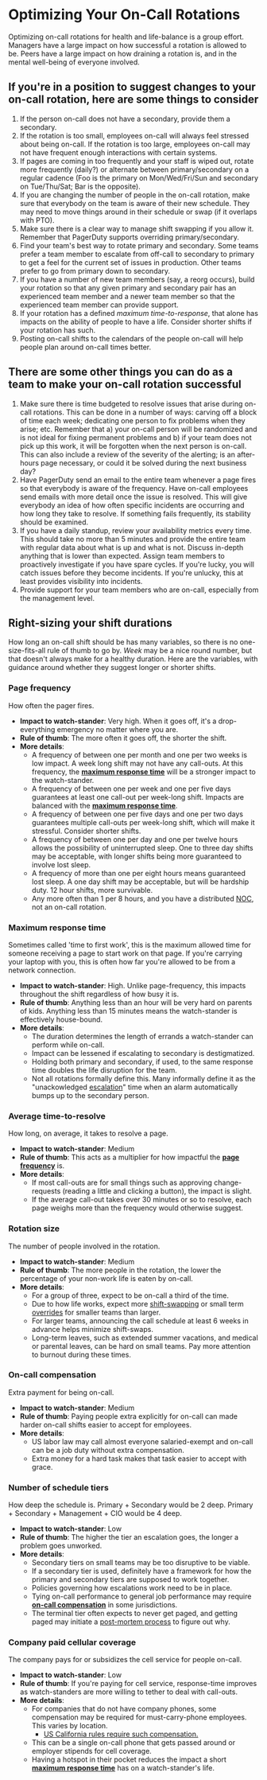 # Optimizing Your On-Call Rotations

Optimizing on-call rotations for health and life-balance is a group effort. Managers have a large impact on how successful a rotation is allowed to be. Peers have a large impact on how draining a rotation is, and in the mental well-being of everyone involved.

## If you're in a position to suggest changes to your on-call rotation, here are some things to consider

1. If the person on-call does not have a secondary, provide them a secondary.
2. If the rotation is too small, employees on-call will always feel stressed about being on-call. If the rotation is too large, employees on-call may not have frequent enough interactions with certain systems.
3. If pages are coming in too frequently and your staff is wiped out, rotate more frequently (daily?) or alternate between primary/secondary on a regular cadence (Foo is the primary on Mon/Wed/Fri/Sun and secondary on Tue/Thu/Sat; Bar is the opposite).
4. If you are changing the number of people in the on-call rotation, make sure that everybody on the team is aware of their new schedule. They may need to move things around in their schedule or swap (if it overlaps with PTO).
5. Make sure there is a clear way to manage shift swapping if you allow it. Remember that PagerDuty supports overriding primary/secondary.
6. Find your team's best way to rotate primary and secondary. Some teams prefer a team member to escalate from off-call to secondary to primary to get a feel for the current set of issues in production. Other teams prefer to go from primary down to secondary.
7. If you have a number of new team members (say, a reorg occurs), build your rotation so that any given primary and secondary pair has an experienced team member and a newer team member so that the experienced team member can provide support.
8. If your rotation has a defined *maximum time-to-response*, that alone has impacts on the ability of people to have a life. Consider shorter shifts if your rotation has such.
9. Posting on-call shifts to the calendars of the people on-call will help people plan around on-call times better.

## There are some other things you can do as a team to make your on-call rotation successful

1. Make sure there is time budgeted to resolve issues that arise during on-call rotations. This can be done in a number of ways: carving off a block of time each week; dedicating one person to fix problems when they arise; etc. Remember that a) your on-call person will be randomized and is not ideal for fixing permanent problems and b) if your team does not pick up this work, it will be forgotten when the next person is on-call. This can also include a review of the severity of the alerting; is an after-hours page necessary, or could it be solved during the next business day?
2. Have PagerDuty send an email to the entire team whenever a page fires so that everybody is aware of the frequency. Have on-call employees send emails with more detail once the issue is resolved. This will give everybody an idea of how often specific incidents are occurring and how long they take to resolve. If something fails frequently, its stability should be examined.
3. If you have a daily standup, review your availability metrics every time. This should take no more than 5 minutes and provide the entire team with regular data about what is up and what is not. Discuss in-depth anything that is lower than expected. Assign team members to proactively investigate if you have spare cycles. If you're lucky, you will catch issues before they become incidents. If you're unlucky, this at least provides visibility into incidents.
4. Provide support for your team members who are on-call, especially from the management level.

## Right-sizing your shift durations

How long an on-call shift should be has many variables, so there is no one-size-fits-all rule of thumb to go by. *Week* may be a nice round number, but that doesn't always make for a healthy duration. Here are the variables, with guidance around whether they suggest longer or shorter shifts.

### Page frequency

How often the pager fires.

- **Impact to watch-stander**: Very high. When it goes off, it's a drop-everything emergency no matter where you are.
- **Rule of thumb**: The more often it goes off, the shorter the shift.
- **More details**:
  - A frequency of between one per month and one per two weeks is low impact. A week long shift may not have any call-outs. At this frequency, the **[maximum response time][MRT]** will be a stronger impact to the watch-stander.
  - A frequency of between one per week and one per five days guarantees at least one call-out per week-long shift. Impacts are balanced with the **[maximum response time][MRT]**.
  - A frequency of between one per five days and one per two days guarantees multiple call-outs per week-long shift, which will make it stressful. Consider shorter shifts.
  - A frequency of between one per day and one per twelve hours allows the possibility of uninterrupted sleep. One to three day shifts may be acceptable, with longer shifts being more guaranteed to involve lost sleep.
  - A frequency of more than one per eight hours means guaranteed lost sleep. A one day shift may be acceptable, but will be hardship duty. 12 hour shifts, more survivable.
  - Any more often than 1 per 8 hours, and you have a distributed [NOC][NOC], not an on-call rotation.

### Maximum response time

Sometimes called 'time to first work', this is the maximum allowed time for someone receiving a page to start work on that page. If you're carrying your laptop with you, this is often how far you're allowed to be from a network connection.

- **Impact to watch-stander**: High. Unlike page-frequency, this impacts throughout the shift regardless of how busy it is.
- **Rule of thumb**: Anything less than an hour will be very hard on parents of kids. Anything less than 15 minutes means the watch-stander is effectively house-bound.
- **More details**:
  - The duration determines the length of errands a watch-stander can perform while on-call.
  - Impact can be lessened if escalating to secondary is destigmatized.
  - Holding both primary and secondary, if used, to the same response time doubles the life disruption for the team.
  - Not all rotations formally define this. Many informally define it as the "unackowledged [escalation][escalation]" time when an alarm automatically bumps up to the secondary person.

### Average time-to-resolve

How long, on average, it takes to resolve a page.

- **Impact to watch-stander**: Medium
- **Rule of thumb**: This acts as a multiplier for how impactful the **[page frequency][PF]** is.
- **More details**:
  - If most call-outs are for small things such as approving change-requests (reading a little and clicking a button), the impact is slight.
  - If the average call-out takes over 30 minutes or so to resolve, each page weighs more than the frequency would otherwise suggest.

### Rotation size

The number of people involved in the rotation.

- **Impact to watch-stander**: Medium
- **Rule of thumb**: The more people in the rotation, the lower the percentage of your non-work life is eaten by on-call.
- **More details**:
  - For a group of three, expect to be on-call a third of the time.
  - Due to how life works, expect more [shift-swapping][shift-swapping] or small term [overrides][overrides] for smaller teams than larger.
  - For larger teams, announcing the call schedule at least 6 weeks in advance helps minimize shift-swaps.
  - Long-term leaves, such as extended summer vacations, and medical or parental leaves, can be hard on small teams. Pay more attention to burnout during these times.

### On-call compensation

Extra payment for being on-call.

- **Impact to watch-stander**: Medium
- **Rule of thumb**: Paying people extra explicitly for on-call can made harder on-call shifts easier to accept for employees.
- **More details**:
  - US labor law may call almost everyone salaried-exempt and on-call can be a job duty without extra compensation.
  - Extra money for a hard task makes that task easier to accept with grace.

### Number of schedule tiers

How deep the schedule is. Primary + Secondary would be 2 deep. Primary + Secondary + Management + CIO would be 4 deep.

- **Impact to watch-stander**: Low
- **Rule of thumb**: The higher the tier an escalation goes, the longer a problem goes unworked.
- **More details**:
  - Secondary tiers on small teams may be too disruptive to be viable.
  - If a secondary tier is used, definitely have a framework for how the primary and secondary tiers are supposed to work together.
  - Policies governing how escalations work need to be in place.
  - Tying on-call performance to general job performance may require **[on-call compensation][OCC]** in some jurisdictions.
  - The terminal tier often expects to never get paged, and getting paged may initiate a [post-mortem process][post-mortem] to figure out why.

### Company paid cellular coverage

The company pays for or subsidizes the cell service for people on-call.

- **Impact to watch-stander**: Low
- **Rule of thumb**: If you're paying for cell service, response-time improves as watch-standers are more willing to tether to deal with call-outs.
- **More details**:
  - For companies that do not have company phones, some compensation may be required for must-carry-phone employees. This varies by location.
    - [US California rules require such compensation.][byod-ca]
  - This can be a single on-call phone that gets passed around or employer stipends for cell coverage.
  - Having a hotspot in their pocket reduces the impact a short **[maximum response time][MRT]** has on a watch-stander's life.

 [MRT]: #maximum-response-time
 [PF]: #page-frequency
 [OCC]: #on-call-compensation
 [NOC]: Glossary.md#network-operations-center
 [escalation]: Glossary.md#escalation
 [overrides]: Glossary.md#overrides
 [post-mortem]: Glossary.md#post-mortem
 [shift-swapping]: Gloccary.md#shift-swapping
 [byod-ca]: http://www.computerworld.com/article/2599121/byod/california-cell-phone-ruling-poses-big-byod-challenge.html
